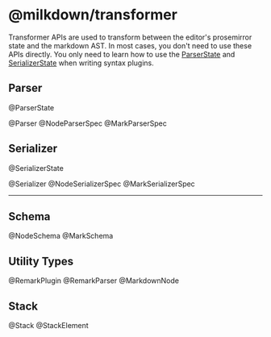 # @milkdown/transformer

Transformer APIs are used to transform between the editor's prosemirror state and the markdown AST.
In most cases, you don't need to use these APIs directly.
You only need to learn how to use the
[ParserState](#class-parserstate-extends-stack) and [SerializerState](#class-serializerstate-extends-stack)
when writing syntax plugins.

## Parser

@ParserState

@Parser
@NodeParserSpec
@MarkParserSpec

## Serializer

@SerializerState

@Serializer
@NodeSerializerSpec
@MarkSerializerSpec

---

## Schema

@NodeSchema
@MarkSchema

## Utility Types

@RemarkPlugin
@RemarkParser
@MarkdownNode

## Stack

@Stack
@StackElement
